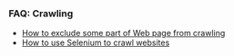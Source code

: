 ### FAQ: Crawling

* [How to exclude some part of Web page from crawling](how_to_exclude_some_part_of_webpage_from_crawling.md)
* [How to use Selenium to crawl websites](how_to_use_selenium_to_crawl_websites.md)